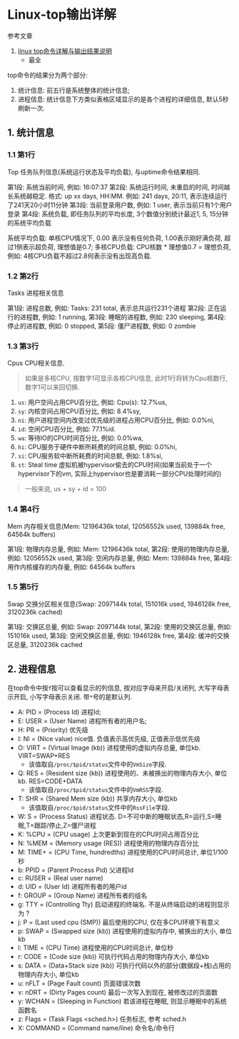 # Linux-top输出详解

参考文章

1. [linux top命令详解与输出结果说明](https://www.jb51.net/article/135852.htm)
    - 最全

top命令的结果分为两个部分: 

1. 统计信息: 前五行是系统整体的统计信息; 
2. 进程信息: 统计信息下方类似表格区域显示的是各个进程的详细信息, 默认5秒刷新一次. 

## 1. 统计信息

### 1.1 第1行

Top 任务队列信息(系统运行状态及平均负载), 与uptime命令结果相同. 

第1段: 系统当前时间, 例如: 16:07:37
第2段: 系统运行时间, 未重启的时间, 时间越长系统越稳定. 格式: up xx days, HH:MM. 例如: 241 days, 20:11, 表示连续运行了241天20小时11分钟
第3段: 当前登录用户数, 例如: 1 user, 表示当前只有1个用户登录
第4段: 系统负载, 即任务队列的平均长度, 3个数值分别统计最近1, 5, 15分钟的系统平均负载

系统平均负载: 单核CPU情况下, 0.00 表示没有任何负荷, 1.00表示刚好满负荷, 超过1侧表示超负荷, 理想值是0.7; 
多核CPU负载: CPU核数 * 理想值0.7 = 理想负荷, 例如: 4核CPU负载不超过2.8何表示没有出现高负载. 

### 1.2 第2行

Tasks 进程相关信息

第1段: 进程总数, 例如: Tasks: 231 total, 表示总共运行231个进程
第2段: 正在运行的进程数, 例如: 1 running,
第3段: 睡眠的进程数, 例如: 230 sleeping,
第4段: 停止的进程数, 例如: 0 stopped,
第5段: 僵尸进程数, 例如: 0 zombie

### 1.3 第3行

Cpus CPU相关信息.

> 如果是多核CPU, 按数字1可显示各核CPU信息, 此时1行将转为Cpu核数行, 数字1可以来回切换. 

1. `us`: 用户空间占用CPU百分比, 例如: Cpu(s): 12.7%us,
2. `sy`: 内核空间占用CPU百分比, 例如: 8.4%sy,
3. `ni`: 用户进程空间内改变过优先级的进程占用CPU百分比, 例如: 0.0%ni,
4. `id`: 空闲CPU百分比, 例如: 77.1%id.
5. `wa`: 等待IO的CPU时间百分比, 例如: 0.0%wa,
6. `hi`: CPU服务于硬件中断所耗费的时间总额, 例如: 0.0%hi,
7. `si`: CPU服务软中断所耗费的时间总额, 例如: 1.8%si,
8. `st`: Steal time 虚拟机被hypervisor偷去的CPU时间(如果当前处于一个hypervisor下的vm, 实际上hypervisor也是要消耗一部分CPU处理时间的)

> 一般来说, us + sy + id = 100

### 1.4 第4行

Mem 内存相关信息(Mem: 12196436k total, 12056552k used, 139884k free, 64564k buffers)

第1段: 物理内存总量, 例如: Mem: 12196436k total,
第2段: 使用的物理内存总量, 例如: 12056552k used,
第3段: 空闲内存总量, 例如: Mem: 139884k free,
第4段: 用作内核缓存的内存量, 例如: 64564k buffers

### 1.5 第5行

Swap 交换分区相关信息(Swap: 2097144k total, 151016k used, 1946128k free, 3120236k cached)

第1段: 交换区总量, 例如: Swap: 2097144k total,
第2段: 使用的交换区总量, 例如: 151016k used,
第3段: 空闲交换区总量, 例如: 1946128k free,
第4段: 缓冲的交换区总量, 3120236k cached

## 2. 进程信息

在top命令中按`f`按可以查看显示的列信息, 按对应字母来开启/关闭列, 大写字母表示开启, 小写字母表示关闭. 带`*`号的是默认列. 

- A: PID = (Process Id) 进程Id; 
- E: USER = (User Name) 进程所有者的用户名; 
- H: PR = (Priority) 优先级
- I: NI = (Nice value) nice值. 负值表示高优先级, 正值表示低优先级
- O: VIRT = (Virtual Image (kb)) 进程使用的虚拟内存总量, 单位kb. VIRT=SWAP+RES
    - 该值取自`/proc/$pid/status`文件中的`VmSize`字段.
- Q: RES = (Resident size (kb)) 进程使用的、未被换出的物理内存大小, 单位kb. RES=CODE+DATA
    - 该值取自`/proc/$pid/status`文件中的`VmRSS`字段.
- T: SHR = (Shared Mem size (kb)) 共享内存大小, 单位kb
    - 该值取自`/proc/$pid/status`文件中的`RssFile`字段.
- W: S = (Process Status) 进程状态. D=不可中断的睡眠状态,R=运行,S=睡眠,T=跟踪/停止,Z=僵尸进程
- K: %CPU = (CPU usage) 上次更新到现在的CPU时间占用百分比
- N: %MEM = (Memory usage (RES)) 进程使用的物理内存百分比
- M: TIME+ = (CPU Time, hundredths) 进程使用的CPU时间总计, 单位1/100秒
- b: PPID = (Parent Process Pid) 父进程Id
- c: RUSER = (Real user name)
- d: UID = (User Id) 进程所有者的用户id
- f: GROUP = (Group Name) 进程所有者的组名
- g: TTY = (Controlling Tty) 启动进程的终端名. 不是从终端启动的进程则显示为 ?
- j: P = (Last used cpu (SMP)) 最后使用的CPU, 仅在多CPU环境下有意义
- p: SWAP = (Swapped size (kb)) 进程使用的虚拟内存中, 被换出的大小, 单位kb
- l: TIME = (CPU Time) 进程使用的CPU时间总计, 单位秒
- r: CODE = (Code size (kb)) 可执行代码占用的物理内存大小, 单位kb
- s: DATA = (Data+Stack size (kb)) 可执行代码以外的部分(数据段+栈)占用的物理内存大小, 单位kb
- u: nFLT = (Page Fault count) 页面错误次数
- v: nDRT = (Dirty Pages count) 最后一次写入到现在, 被修改过的页面数
- y: WCHAN = (Sleeping in Function) 若该进程在睡眠, 则显示睡眠中的系统函数名
- z: Flags = (Task Flags <sched.h>) 任务标志, 参考 sched.h
- X: COMMAND = (Command name/line) 命令名/命令行